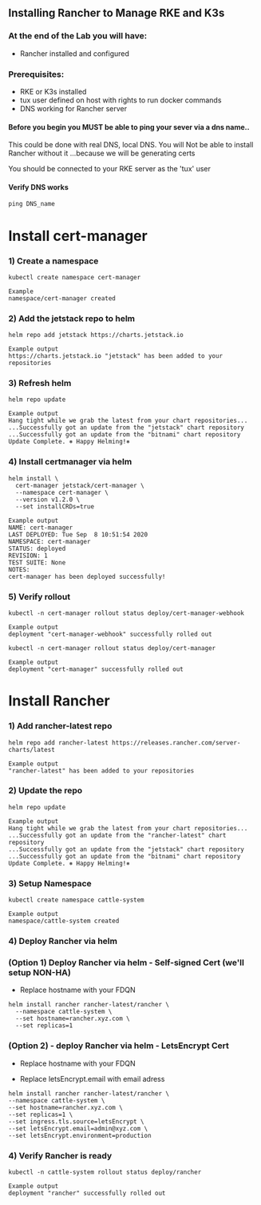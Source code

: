 ## Installing Rancher to Manage RKE and K3s

### At the end of the Lab you will have:
* Rancher installed and configured 

### Prerequisites:

  * RKE or K3s installed
  * tux user defined on host with rights to run docker commands
  * DNS working for Rancher server

#### Before you begin you MUST be able to ping your sever via a dns name..
   This could be done with real DNS, local DNS.
   You will Not be able to install Rancher without it ...because we will be generating certs

   You should be connected to your RKE server as the 'tux' user

#### Verify DNS works
```
ping DNS_name
```

# Install cert-manager

### 1) Create a namespace
```
kubectl create namespace cert-manager

Example
namespace/cert-manager created
```
### 2) Add the jetstack repo to helm
```
helm repo add jetstack https://charts.jetstack.io

Example output
https://charts.jetstack.io "jetstack" has been added to your repositories
```

### 3) Refresh helm
```
helm repo update

Example output
Hang tight while we grab the latest from your chart repositories...
...Successfully got an update from the "jetstack" chart repository
...Successfully got an update from the "bitnami" chart repository
Update Complete. ⎈ Happy Helming!⎈
```
### 4) Install certmanager via helm
```
helm install \
  cert-manager jetstack/cert-manager \
  --namespace cert-manager \
  --version v1.2.0 \
  --set installCRDs=true

Example output
NAME: cert-manager
LAST DEPLOYED: Tue Sep  8 10:51:54 2020
NAMESPACE: cert-manager
STATUS: deployed
REVISION: 1
TEST SUITE: None
NOTES:
cert-manager has been deployed successfully!
```


### 5) Verify rollout
```
kubectl -n cert-manager rollout status deploy/cert-manager-webhook

Example output
deployment "cert-manager-webhook" successfully rolled out
```

```
kubectl -n cert-manager rollout status deploy/cert-manager

Example output
deployment "cert-manager" successfully rolled out
```


# Install Rancher

### 1) Add rancher-latest repo

```
helm repo add rancher-latest https://releases.rancher.com/server-charts/latest

Example output
"rancher-latest" has been added to your repositories
```
### 2) Update the repo
```
helm repo update

Example output
Hang tight while we grab the latest from your chart repositories...
...Successfully got an update from the "rancher-latest" chart repository
...Successfully got an update from the "jetstack" chart repository
...Successfully got an update from the "bitnami" chart repository
Update Complete. ⎈ Happy Helming!⎈
```


### 3) Setup Namespace
```
kubectl create namespace cattle-system

Example output
namespace/cattle-system created
```

### 4) Deploy Rancher via helm

### (Option 1) Deploy Rancher via helm - Self-signed Cert (we'll setup NON-HA)

* Replace hostname with your FDQN 

```
helm install rancher rancher-latest/rancher \
  --namespace cattle-system \
  --set hostname=rancher.xyz.com \
  --set replicas=1
```


### (Option 2) - deploy Rancher via helm - LetsEncrypt Cert

* Replace hostname with your FDQN

* Replace letsEncrypt.email with email adress
```
helm install rancher rancher-latest/rancher \
--namespace cattle-system \
--set hostname=rancher.xyz.com \
--set replicas=1 \
--set ingress.tls.source=letsEncrypt \
--set letsEncrypt.email=admin@xyz.com \
--set letsEncrypt.environment=production
```

### 4) Verify Rancher is ready
```
kubectl -n cattle-system rollout status deploy/rancher

Example output
deployment "rancher" successfully rolled out
```
